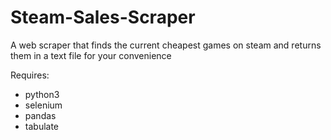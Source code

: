 # Steam-Sales-Scraper
A web scraper that finds the current cheapest games on steam and returns them in a text file for your convenience

Requires:
- python3
- selenium
- pandas
- tabulate
